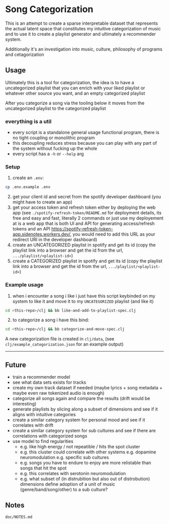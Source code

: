 # Song Categorization

This is an attempt to create a sparse interpretable dataset that represents the actual latent space that constitutes my intuitive categorization of music and to use it to create a playlist generator and ultimately a recommender system.

Additionally it's an investigation into music, culture, philosophy of programs and cetagorization

## Usage

Ultimately this is a tool for categorization, the idea is to have a uncategorized playlist that you can enrich with your liked playlist or whatever other source you want, and an empty categorized playlist

After you categorize a song via the tooling below it moves from the uncategorized playlist to the categorized playlist

### everything is a util
- every script is a standalone general usage functional program, there is no tight coupling or monolithic program
- this decoupling reduces stress because you can play with any part of the system without fucking up the whole
- every script has a `-h` or `--help` arg

### Setup

1) create an `.env`:
```bash
cp .env.example .env
```

2) get your client id and secret from the spotify developer dashboard (you might have to create an app)
3) get your access token and refresh token either by deploying the web app (see `./spotify-refresh-token/README.md` for deployment details, its free and easy and fast, literally 2 commands or just use my deployement at  is a web app that is both UI and API for generating access/refresh tokens and an API https://spotify-refresh-token-app.sidenotes.workers.dev/, you would need to add this URL as your redirect URI in the developer dashboard)
4) create an UNCATEGORIZED playlist in spotify and get its id (copy the playlist link into a browser and get the id from the url, `.../playlist/<playlist-id>`)
5) create a CATEGORIZED playlist in spotify and get its id (copy the playlist link into a browser and get the id from the url, `.../playlist/<playlist-id>`)

### Example usage

1) when i encounter a song i like i just have this script keybinded on my system to like it and move it to my `UNCATEGORIZED` playlist (and like it)
```bash
cd <this-repo>/clj && bb like-and-add-to-playlist-spec.clj 
```

2) to categorize a song i have this bind:
```bash
cd <this-repo>/clj && bb categorize-and-move-spec.clj
```

A new categorization file is created in `clj/data`, (see `clj/example_categorization.json` for an example output)

---

## Future
- train a recommender model
- see what data sets exists for tracks
- create my own track dataset if needed (maybe lyrics + song metadata + maybe even raw tokenized audio is enough)
- categorize all songs again and compare the results (drift would be interesting)
- generate playlists by slicing along a subset of dimensions and see if it aligns with intuitive categories
- create a similar category system for personal mood and see if it correlates with drift
- create a similar category system for sub cultures and see if there are correlations with categorized songs
- use model to find regularities
    - e.g. like high energy / not repeatible / hits the spot cluster 
    - e.g. this cluster could correlate with other systems e.g. dopamine neuromodulation e.g. specific sub cultures
    - e.g. songs you have to endure to enjoy are more relistable than songs that hit the spot
    - e.g. this correlates with serotonin neuromodulation
    - e.g. what subset of (in distrubition but also out of distrobution) dimensions define adoption of a unit of music (genre/band/song/other) to a sub culture?

## Notes

`doc/NOTES.md`
